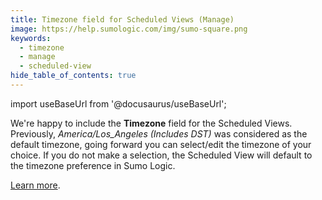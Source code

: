 ```yaml
---
title: Timezone field for Scheduled Views (Manage)
image: https://help.sumologic.com/img/sumo-square.png
keywords:
  - timezone
  - manage
  - scheduled-view
hide_table_of_contents: true    
---
```


import useBaseUrl from '@docusaurus/useBaseUrl';


We're happy to include the **Timezone** field for the Scheduled Views. Previously, *America/Los_Angeles (Includes DST)* was considered as the default timezone, going forward you can select/edit the timezone of your choice. If you do not make a selection, the Scheduled View will default to the timezone preference in Sumo Logic.

[Learn more](/docs/manage/scheduled-views/add-scheduled-view/).
